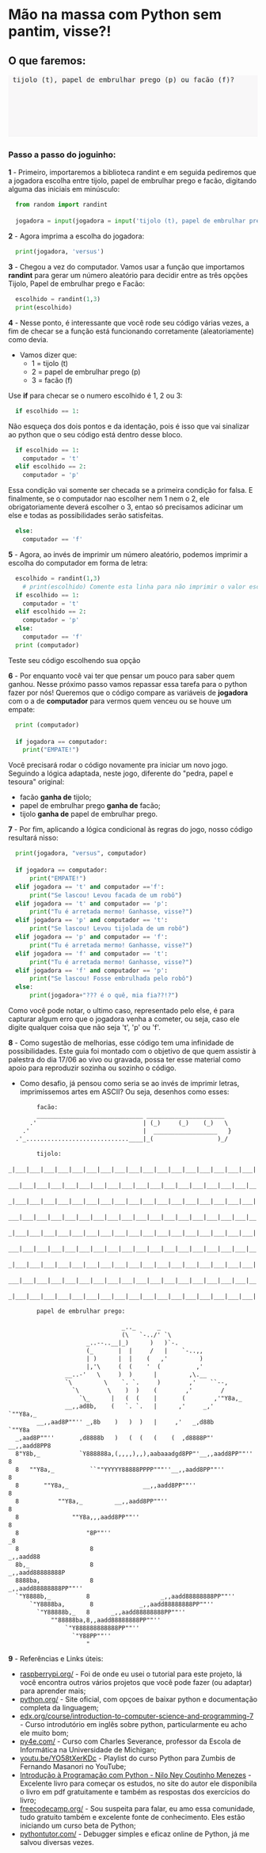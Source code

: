 # Mão na massa com Python sem pantim, visse?!

## O que faremos: 

![](tijolo_papel_facao.gif)

### Passo a passo do joguinho:

**1** - Primeiro, importaremos a biblioteca randint e em seguida pediremos que a jogadora escolha entre tijolo, papel de embrulhar prego e facão, digitando alguma das iniciais em minúsculo:
``` python
  from random import randint

  jogadora = input(jogadora = input('tijolo (t), papel de embrulhar prego (p) ou facão (f)? '))
```

**2** - Agora imprima a escolha do jogadora:
``` python
  print(jogadora, 'versus')
```

**3** - Chegou a vez do computador. Vamos usar a função que importamos __randint__ para gerar um número aleatório para decidir entre as três opções Tijolo, Papel de embrulhar prego e Facão:
```python
  escolhido = randint(1,3)
  print(escolhido)
```

**4** - Nesse ponto, é interessante que você rode seu código várias vezes, a fim de checar se a função está funcionando corretamente (aleatoriamente) como devia.

  - Vamos dizer que:
      * 1 = tijolo (t)
      * 2 = papel de embrulhar prego (p)
      * 3 = facão (f)

Use __if__ para checar se o numero escolhido é 1, 2 ou 3:
```python
  if escolhido == 1:
```
Não esqueça dos dois pontos e da identação, pois é isso que vai sinalizar ao python que o seu código está dentro desse bloco.
```python
  if escolhido == 1:
    computador = 't'
  elif escolhido == 2:
    computador = 'p'
```
Essa condição vai somente ser checada se a primeira condição for falsa. E finalmente, se o computador nao escolher nem 1 nem o 2, ele obrigatoriamente deverá escolher o 3, entao só precisamos adicinar um else e todas as possibilidades serão satisfeitas.
```python
  else:
    computador == 'f'
```

**5** - Agora, ao invés de imprimir um número aleatório, podemos imprimir a escolha do computador em forma de letra:
```python
  escolhido = randint(1,3)
    # print(escolhido) Comente esta linha para não imprimir o valor escolhido em forma de número
  if escolhido == 1:
    computador = 't'
  elif escolhido == 2:
    computador = 'p'
  else:
    computador == 'f'
  print (computador)
```
Teste seu código escolhendo sua opção

**6** - Por enquanto você vai ter que pensar um pouco para saber quem ganhou. Nesse próximo passo vamos repassar essa tarefa para o python fazer por nós! Queremos que o código compare as variáveis de __jogadora__ com o a de __computador__ para vermos quem venceu ou se houve um empate:
```python
  print (computador)

  if jogadora == computador:
    print("EMPATE!")
```
Você precisará rodar o código novamente pra iniciar um novo jogo. Seguindo a lógica adaptada, neste jogo, diferente do "pedra, papel e tesoura" original:
  - facão **ganha de** tijolo;
  - papel de embrulhar prego **ganha de** facão;
  - tijolo **ganha de** papel de embrulhar prego.

**7** - Por fim, aplicando a lógica condicional às regras do jogo, nosso código resultará nisso:
```python
  print(jogadora, "versus", computador)

  if jogadora == computador:
      print("EMPATE!")
  elif jogadora == 't' and computador =='f':
      print("Se lascou! Levou facada de um robô")
  elif jogadora == 't' and computador == 'p':
      print("Tu é arretada mermo! Ganhasse, visse?")
  elif jogadora == 'p' and computador == 't':
      print("Se lascou! Levou tijolada de um robô")
  elif jogadora == 'p' and computador == 'f':
      print("Tu é arretada mermo! Ganhasse, visse?")
  elif jogadora == 'f' and computador == 't':
      print("Tu é arretada mermo! Ganhasse, visse?")
  elif jogadora == 'f' and computador == 'p':
      print("Se lascou! Fosse embrulhada pelo robô")
  else:
      print(jogadora+"??? é o quê, mia fia??!?")
```
Como você pode notar, o ultimo caso, representado pelo else, é para capturar algum erro que o jogadora venha a cometer, ou seja, caso ele digite qualquer coisa que não seja 't', 'p' ou 'f'.

**8** - Como sugestão de melhorias, esse código tem uma infinidade de possibilidades. Este guia foi montado com o objetivo de que quem assistir à palestra do dia 17/06 ao vivo ou gravada, possa ter esse material como apoio para reproduzir sozinha ou sozinho o código. 

  - Como desafio, já pensou como seria se ao invés de imprimir letras, imprimíssemos artes em ASCII? Ou seja, desenhos como esses:

```
        facão:
        ______________________________ ______________________
      .'                              | (_)     (_)    (_)   \
    .'                                |  __________________   }
  .'_.............................____|_(                  )_/

```
```
        tijolo:
  _|___|___|___|___|___|___|___|___|___|___|___|___|___|___|___|___|___|
  ___|___|___|___|___|___|___|___|___|___|___|___|___|___|___|___|___|__
  _|___|___|___|___|___|___|___|___|___|___|___|___|___|___|___|___|___|
  ___|___|___|___|___|___|___|___|___|___|___|___|___|___|___|___|___|__
  _|___|___|___|___|___|___|___|___|___|___|___|___|___|___|___|___|___|
  ___|___|___|___|___|___|___|___|___|___|___|___|___|___|___|___|___|__
  _|___|___|___|___|___|___|___|___|___|___|___|___|___|___|___|___|___|
  ___|___|___|___|___|___|___|___|___|___|___|___|___|___|___|___|___|__
  _|___|___|___|___|___|___|___|___|___|___|___|___|___|___|___|___|___|

```
```
        papel de embrulhar prego:

                                _.._      _
                                (\   `-../' `\
                      _..--..__|_)      )   )`-.
                      (_       |  |     /   |    `-..,,
                      | )      |  |    (   ,'         )
                      |,'\     (  (    '  (          ,'
                __..-'   \     )  )      |         ,\.__
                `\         \    `. `.     )        ,'    ``--,
                  `\        \    )  )    (        ,'        /
                    `\_      |   (  (    |       (        ,'"Y8a,_
                __,,ad8b,    (   `. `.   |      ,'     _,'     `""Y8a,_
        __,,aad8P""'' _,8b    )   )  )   |     ,'   _,d88b          `""Y8a
  _,aad8P""''       ,d8888b   )   (  (   (    (  ,d8888P"'    __,,aadd8PP8
  8"Y8b,_           `Y888888a,(,,,,),,),aabaaadgd8PP"'__,,aadd8PP""''    8
  8   ""Y8a,_          ``""YYYYY88888PPPP"""''__,,aadd8PP""''            8
  8       ""Y8a,_                     __,,aadd8PP""''                    8
  8           ""Y8a,_         __,,aadd8PP""''                            8
  8               ""Y8a,,,aadd8PP""''                                    8
  8                   "8P""''                                           _8
  8                    8                                         _,,aadd88
  8b,_                 8                                  _,,aadd88888888P
  8888ba,              8                           _,,aadd88888888PP""''
  `"Y8888b,_          8                    _,,aadd88888888PP""''
      `"Y8888ba,       8             _,,aadd88888888PP""''
        `"Y88888b,_   8      _,,aadd88888888PP""''
            ""88888ba,8,,aadd88888888PP""''
                `"Y888888888888PP""''
                  `"Y88PP""''
                      "
```
**9** - Referências e Links úteis:
  * [raspberrypi.org/](https://www.raspberrypi.org/) - Foi de onde eu usei o tutorial para este projeto, lá você encontra outros vários projetos que você pode fazer (ou adaptar) para aprender mais;
  * [python.org/](https://www.python.org/) - Site oficial, com opçoes de baixar python e documentação completa da linguagem;
  * [edx.org/course/introduction-to-computer-science-and-programming-7](https://www.edx.org/course/introduction-to-computer-science-and-programming-7) - Curso introdutório em inglês sobre python, particularmente eu acho ele muito bom;
  * [py4e.com/](https://www.py4e.com/) - Curso com Charles Severance, professor da Escola de Informática na Universidade de Michigan;
  * [youtu.be/YO58tXerKDc](https://youtu.be/YO58tXerKDc) - Playlist do curso Python para Zumbis de Fernando Masanori no YouTube;
  * [Introdução à Programação com Python - Nilo Ney Coutinho Menezes](https://python.nilo.pro.br/) - Excelente livro para começar os estudos, no site do autor ele disponibila o livro em pdf gratuitamente e também as respostas dos exercícios do livro;
  * [freecodecamp.org/](https://www.freecodecamp.org/) - Sou suspeita para falar, eu amo essa comunidade, tudo gratuito também e excelente fonte de conhecimento. Eles estão iniciando um curso beta de Python;
  * [pythontutor.com/](https://www.pythontutor.com/) - Debugger simples e eficaz online de Python, já me salvou diversas vezes.
  
  
